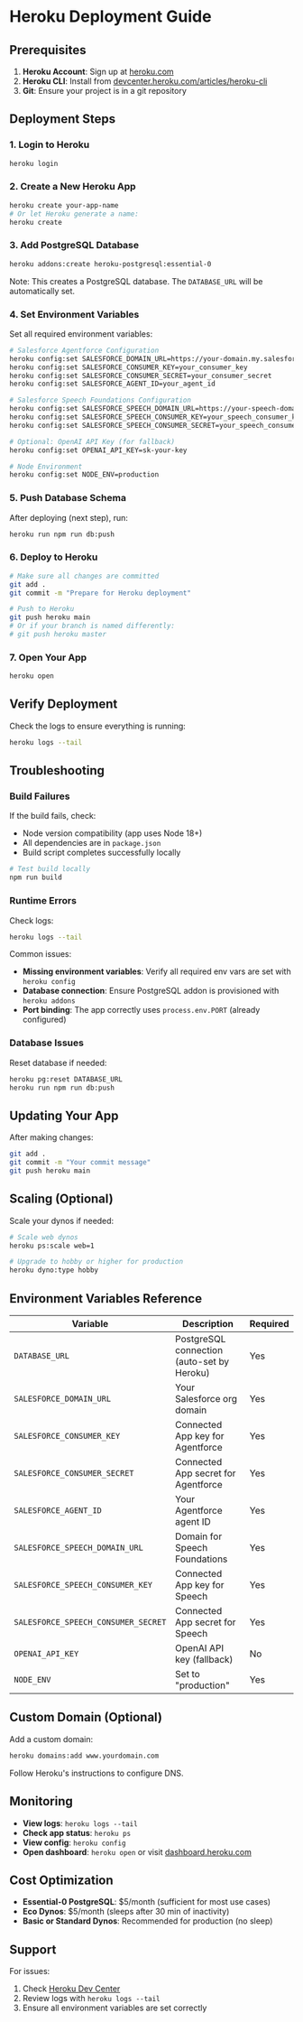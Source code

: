 # Heroku Deployment Guide

## Prerequisites

1. **Heroku Account**: Sign up at [heroku.com](https://heroku.com)
2. **Heroku CLI**: Install from [devcenter.heroku.com/articles/heroku-cli](https://devcenter.heroku.com/articles/heroku-cli)
3. **Git**: Ensure your project is in a git repository

## Deployment Steps

### 1. Login to Heroku

```bash
heroku login
```

### 2. Create a New Heroku App

```bash
heroku create your-app-name
# Or let Heroku generate a name:
heroku create
```

### 3. Add PostgreSQL Database

```bash
heroku addons:create heroku-postgresql:essential-0
```

Note: This creates a PostgreSQL database. The `DATABASE_URL` will be automatically set.

### 4. Set Environment Variables

Set all required environment variables:

```bash
# Salesforce Agentforce Configuration
heroku config:set SALESFORCE_DOMAIN_URL=https://your-domain.my.salesforce.com
heroku config:set SALESFORCE_CONSUMER_KEY=your_consumer_key
heroku config:set SALESFORCE_CONSUMER_SECRET=your_consumer_secret
heroku config:set SALESFORCE_AGENT_ID=your_agent_id

# Salesforce Speech Foundations Configuration
heroku config:set SALESFORCE_SPEECH_DOMAIN_URL=https://your-speech-domain.my.salesforce.com
heroku config:set SALESFORCE_SPEECH_CONSUMER_KEY=your_speech_consumer_key
heroku config:set SALESFORCE_SPEECH_CONSUMER_SECRET=your_speech_consumer_secret

# Optional: OpenAI API Key (for fallback)
heroku config:set OPENAI_API_KEY=sk-your-key

# Node Environment
heroku config:set NODE_ENV=production
```

### 5. Push Database Schema

After deploying (next step), run:

```bash
heroku run npm run db:push
```

### 6. Deploy to Heroku

```bash
# Make sure all changes are committed
git add .
git commit -m "Prepare for Heroku deployment"

# Push to Heroku
git push heroku main
# Or if your branch is named differently:
# git push heroku master
```

### 7. Open Your App

```bash
heroku open
```

## Verify Deployment

Check the logs to ensure everything is running:

```bash
heroku logs --tail
```

## Troubleshooting

### Build Failures

If the build fails, check:
- Node version compatibility (app uses Node 18+)
- All dependencies are in `package.json`
- Build script completes successfully locally

```bash
# Test build locally
npm run build
```

### Runtime Errors

Check logs:
```bash
heroku logs --tail
```

Common issues:
- **Missing environment variables**: Verify all required env vars are set with `heroku config`
- **Database connection**: Ensure PostgreSQL addon is provisioned with `heroku addons`
- **Port binding**: The app correctly uses `process.env.PORT` (already configured)

### Database Issues

Reset database if needed:
```bash
heroku pg:reset DATABASE_URL
heroku run npm run db:push
```

## Updating Your App

After making changes:

```bash
git add .
git commit -m "Your commit message"
git push heroku main
```

## Scaling (Optional)

Scale your dynos if needed:

```bash
# Scale web dynos
heroku ps:scale web=1

# Upgrade to hobby or higher for production
heroku dyno:type hobby
```

## Environment Variables Reference

| Variable | Description | Required |
|----------|-------------|----------|
| `DATABASE_URL` | PostgreSQL connection (auto-set by Heroku) | Yes |
| `SALESFORCE_DOMAIN_URL` | Your Salesforce org domain | Yes |
| `SALESFORCE_CONSUMER_KEY` | Connected App key for Agentforce | Yes |
| `SALESFORCE_CONSUMER_SECRET` | Connected App secret for Agentforce | Yes |
| `SALESFORCE_AGENT_ID` | Your Agentforce agent ID | Yes |
| `SALESFORCE_SPEECH_DOMAIN_URL` | Domain for Speech Foundations | Yes |
| `SALESFORCE_SPEECH_CONSUMER_KEY` | Connected App key for Speech | Yes |
| `SALESFORCE_SPEECH_CONSUMER_SECRET` | Connected App secret for Speech | Yes |
| `OPENAI_API_KEY` | OpenAI API key (fallback) | No |
| `NODE_ENV` | Set to "production" | Yes |

## Custom Domain (Optional)

Add a custom domain:

```bash
heroku domains:add www.yourdomain.com
```

Follow Heroku's instructions to configure DNS.

## Monitoring

- **View logs**: `heroku logs --tail`
- **Check app status**: `heroku ps`
- **View config**: `heroku config`
- **Open dashboard**: `heroku open` or visit [dashboard.heroku.com](https://dashboard.heroku.com)

## Cost Optimization

- **Essential-0 PostgreSQL**: $5/month (sufficient for most use cases)
- **Eco Dynos**: $5/month (sleeps after 30 min of inactivity)
- **Basic or Standard Dynos**: Recommended for production (no sleep)

## Support

For issues:
1. Check [Heroku Dev Center](https://devcenter.heroku.com)
2. Review logs with `heroku logs --tail`
3. Ensure all environment variables are set correctly
